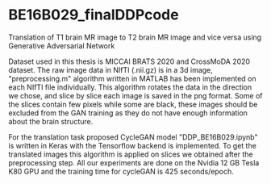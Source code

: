 # BE16B029_finalDDPcode
Translation of T1 brain MR image to T2 brain MR image and vice versa using Generative Adversarial Network

Dataset used in this thesis is MICCAI BRATS 2020 and CrossMoDA 2020 dataset.
The raw image data in NIfTI (.nii.gz) is in a 3d image, "preprocessing.m" algorithm written in MATLAB has been implemented on each NIfTI file individually. This algorithm rotates the data in the direction we chose, and slice by slice each image is saved in the png format.
Some of the slices contain few pixels while some are black, these images should be excluded from the GAN training as they do not have enough information about the brain structure.

For the translation task proposed CycleGAN model "DDP_BE16B029.ipynb" is written in Keras with the Tensorflow backend is implemented. To get the translated images this algorithm is applied on slices we obtained after the preprocessing step.
All our experiments are done on the Nvidia 12 GB Tesla K80 GPU and the training time for cycleGAN is 425 seconds/epoch.

